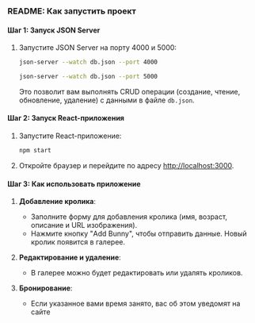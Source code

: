 ### README: Как запустить проект


#### Шаг 1: Запуск JSON Server

1. Запустите JSON Server на порту 4000 и 5000:

   ```bash
   json-server --watch db.json --port 4000
   ```
   ```bash
   json-server --watch db.json --port 5000
   ```

   Это позволит вам выполнять CRUD операции (создание, чтение, обновление, удаление) с данными в файле `db.json`.

#### Шаг 2: Запуск React-приложения

1. Запустите React-приложение:

   ```bash
   npm start
   ```

2. Откройте браузер и перейдите по адресу [http://localhost:3000](http://localhost:3000).

#### Шаг 3: Как использовать приложение

1. **Добавление кролика**:
   - Заполните форму для добавления кролика (имя, возраст, описание и URL изображения).
   - Нажмите кнопку "Add Bunny", чтобы отправить данные. Новый кролик появится в галерее.

2. **Редактирование и удаление**:
   - В галерее можно будет редактировать или удалять кроликов.
3. **Бронирование**:
   - Если указанное вами время занято, вас об этом уведомят на сайте   



